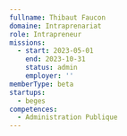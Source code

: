 ```yaml
---
fullname: Thibaut Faucon
domaine: Intraprenariat
role: Intrapreneur
missions:
  - start: 2023-05-01
    end: 2023-10-31
    status: admin
    employer: ''
memberType: beta
startups:
  - beges
competences:
  - Administration Publique
---
```

